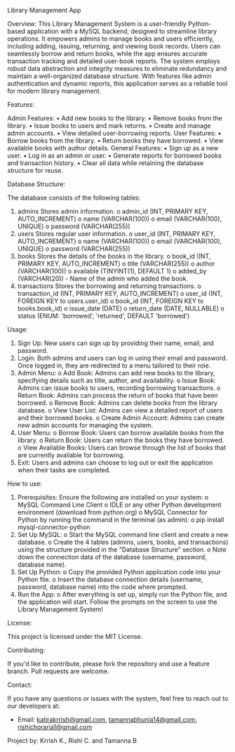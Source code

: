 Library Management App


Overview:
This Library Management System is a user-friendly Python-based application with a MySQL backend, designed to streamline library operations. It empowers admins to manage books and users efficiently, including adding, issuing, returning, and viewing book records. Users can seamlessly borrow and return books, while the app ensures accurate transaction tracking and detailed user-book reports. The system employs robust data abstraction and integrity measures to eliminate redundancy and maintain a well-organized database structure. With features like admin authentication and dynamic reports, this application serves as a reliable tool for modern library management.


Features:

Admin Features:
•	Add new books to the library.
•	Remove books from the library.
•	Issue books to users and mark returns.
•	Create and manage admin accounts.
•	View detailed user-borrowing reports.
User Features:
•	Borrow books from the library.
•	Return books they have borrowed.
•	View available books with author details.
General Features:
•	Sign up as a new user.
•	Log in as an admin or user.
•	Generate reports for borrowed books and transaction history.
•	Clear all data while retaining the database structure for reuse.





Database Structure:

The database consists of the following tables:
1.	admins
Stores admin information.
o	admin_id (INT, PRIMARY KEY, AUTO_INCREMENT)
o	name (VARCHAR(100))
o	email (VARCHAR(100), UNIQUE)
o	password (VARCHAR(255))
2.	users
Stores regular user information.
o	user_id (INT, PRIMARY KEY, AUTO_INCREMENT)
o	name (VARCHAR(100))
o	email (VARCHAR(100), UNIQUE)
o	password (VARCHAR(255))
3.	books
Stores the details of the books in the library.
o	book_id (INT, PRIMARY KEY, AUTO_INCREMENT)
o	title (VARCHAR(255))
o	author (VARCHAR(100))
o	available (TINYINT(1), DEFAULT 1)
o	added_by (VARCHAR(20)) - Name of the admin who added the book.
4.	transactions
Stores the borrowing and returning transactions.
o	transaction_id (INT, PRIMARY KEY, AUTO_INCREMENT)
o	user_id (INT, FOREIGN KEY to users.user_id)
o	book_id (INT, FOREIGN KEY to books.book_id)
o	issue_date (DATE)
o	return_date (DATE, NULLABLE)
o	status (ENUM: 'borrowed', 'returned', DEFAULT 'borrowed')


Usage:
1.	Sign Up:
New users can sign up by providing their name, email, and password.
2.	Login:
Both admins and users can log in using their email and password. Once logged in, they are redirected to a menu tailored to their role.
3.	Admin Menu:
o	Add Book: Admins can add new books to the library, specifying details such as title, author, and availability.
o	Issue Book: Admins can issue books to users, recording borrowing transactions.
o	Return Book: Admins can process the return of books that have been borrowed.
o	Remove Book: Admins can delete books from the library database.
o	View User List: Admins can view a detailed report of users and their borrowed books.
o	Create Admin Account: Admins can create new admin accounts for managing the system.
4.	User Menu:
o	Borrow Book: Users can borrow available books from the library.
o	Return Book: Users can return the books they have borrowed.
o	View Available Books: Users can browse through the list of books that are currently available for borrowing.
5.	Exit:
Users and admins can choose to log out or exit the application when their tasks are completed.


How to use:

1.	Prerequisites:
Ensure the following are installed on your system:
o	MySQL Command Line Client
o	IDLE or any other Python development environment (download from python.org)
o	MySQL Connector for Python by running the command in the terminal (as admin): 
o	pip install mysql-connector-python
2.	Set Up MySQL:
o	Start the MySQL command line client and create a new database.
o	Create the 4 tables (admins, users, books, and transactions) using the structure provided in the "Database Structure" section.
o	Note down the connection data of the database (username, password, database name).
3.	Set Up Python:
o	Copy the provided Python application code into your Python file.
o	Insert the database connection details (username, password, database name) into the code where prompted.
4.	Run the App:
o	After everything is set up, simply run the Python file, and the application will start. Follow the prompts on the screen to use the Library Management System!


License:

This project is licensed under the MIT License.


Contributing:

If you'd like to contribute, please fork the repository and use a feature branch. Pull requests are welcome.


Contact:

If you have any questions or issues with the system, feel free to reach out to our developers at: 
- Email: katirakrrish@gmail.com, tamannabhunia14@gmail.com, rishichoraria1@gmail.com





Project by:
Krrish K., Rishi C. and Tamanna B